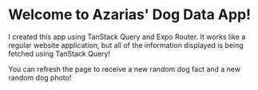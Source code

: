 # Welcome to Azarias' Dog Data App!

I created this app using TanStack Query and Expo Router.
It works like a regular website application, but all of the 
information displayed is being fetched using TanStack Query!

You can refresh the page to receive a new random dog fact and a new random dog photo!

